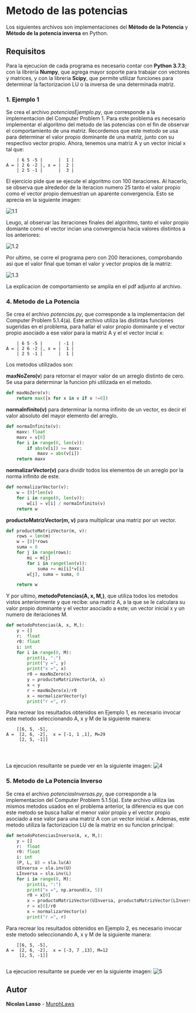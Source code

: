 # Metodo de las potencias

Los siguientes archivos son implementaciones del **Método de la Potencia** y **Método de la potencia inversa** en Python.

## Requisitos

Para la ejecucion de cada programa es necesario contar con **Python 3.7.3**; con la libreria **Numpy**, que agrega mayor soporte para trabajar con vectores y matrices, y con la libreria **Scipy**, que permite utilizar funciones para determinar la factorizacion LU o la inversa de una determinada matriz.


### 1. Ejemplo 1

Se crea el archivo _potenciasEjemplo.py_, que corresponde a la implementacion del Computer Problem 1. Para este problema es necesario implementar el algoritmo del metodo de las potencias con el fin de observar el comportamiento de una matriz. Recordemos que este metodo se usa para determinar el valor propio dominante de una matriz, junto con su respectivo vector propio. Ahora, tenemos una matriz A y un vector inicial x tal que:

``` 
    | 6 5 -5 |      |  1 |
A = | 2 6 -2 |, x = |  2 |
    | 2 5 -1 |      |  3 |
```
El ejercicio pide que se ejecute el algoritmo con 100 iteraciones. Al hacerlo, se observa que alrededor de la iteracion numero 25 tanto el valor propio como el vector propio demuestran un aparente convergencia. Esto se aprecia en la siguiente imagen:

![1.1](https://github.com/MurphLaws/metodo-de-la-potencias/blob/master/Problema1/1.1.png)

Leugo, al observar las iteraciones finales del algoritmo, tanto el valor propio domiante como el vector incian una convergencia hacia valores distintos a los anteriores:

![1.2](https://github.com/MurphLaws/metodo-de-la-potencias/blob/master/Problema1/1.2.png)

Por ultimo, se corre el programa pero con 200 iteraciones, comprobando asi que el valor final que toman el valor y vector propios de la matriz:

![1.3](https://github.com/MurphLaws/metodo-de-la-potencias/blob/master/Problema1/1.3.png)

La explicacion de comportamiento se amplia en el pdf adjunto al archivo.

### 4. Metodo de La Potencia

Se crea el archivo _potencias.py_, que corresponde a la implementacion del Computer Problem 5.1.4(a). Este archivo utiliza las distintas funciones sugeridas en el problema, para hallar el valor propio dominante y el vector propio asociado a ese valor para la matriz A y el el vector incial x:

``` 
    | 6 5 -5 |      | -1 |
A = | 2 6 -2 |, x = |  1 |
    | 2 5 -1 |      |  1 |
```
Los metodos utilizados son:





**maxNoZero(v**) para retornar el mayor valor de un arreglo distinto de cero. Se usa para determinar la funcion phi utilizada en el metodo.  
```python
def maxNoZero(v):
    return max([x for x in v if x !=0])
```




**normaInfinito(v)** para determinar la norma infinito de un vector, es decir el valor absoluto del mayor elemento del arreglo.

```python
def normaInfinito(v):
    maxv: float
    maxv = v[0]
    for i in range(0, len(v)):
        if abs(v[i]) >= maxv:
            maxv = abs(v[i])
    return maxv
```






**normalizarVector(v)** para dividir todos los elementos de un arreglo por la norma infinito de este.
```python
def normalizarVector(v):
    w = [0]*len(v)
    for i in range(0, len(v)):
        w[i] = v[i] / normaInfinito(v)
    return w
```



**productoMatrizVector(m, v)** para multiplicar una matriz por un vector.

```python
def productoMatrizVector(m, v):
    rows = len(m)
    w = [0]*rows
    suma = 0
    for j in range(rows):
        mi = m[j]
        for i in range(len(v)):
            suma += mi[i]*v[i]
        w[j], suma = suma, 0

    return w
```





Y por ultimo, **metodoPotencias(A, x, M,)**, que utiliza todos los metodos vistos anteriormente y que recibe: una matriz A, a la que se le calculara su valor propio dominante y el vector asociado a este; un vector inicial x y un numero de iteraciones M.

```python
def metodoPotencias(A, x, M,):
    y = []
    r:  float
    r0: float
    i: int
    for i in range(0, M):
        print(i, ":")
        print("y =", y)
        print("x =", x)
        r0 = maxNoZero(x)
        y = productoMatrizVector(A, x)
        x = y
        r = maxNoZero(x)/r0
        x = normalizarVector(y)
        print("r =", r)

```
Para recrear los resultados obtenidos en Ejemplo 1, es necesario invocar este metodo seleccionando A, x y M de la siguiente manera:

```
    [[6, 5, -5],     
A =  [2, 6, -2],  x = [-1, 1 ,1], M=29
     [2, 5, -1]]    
    
                        
                        
```

La ejecucion resultante se puede ver en la siguiente imagen:
![4](https://github.com/MurphLaws/metodo-de-la-potencias/blob/master/Problema4/4.png)

### 5. Metodo de La Potencia Inverso

Se crea el archivo _potenciasInversas.py_, que corresponde a la implementacion del Computer Problem 5.1.5(a). Este archivo utiliza las mismos metodos usados en el problema anterior, la diferencia es que con este metodo se busca hallar el menor valor propio  y el vector propio asociado a ese valor para una matriz A con un vector inicial x. Ademas, este metodo utiliza la factorizacion LU de la matriz en su funcion principal:


```python
def metodoPotenciasInverso(A, x, M,):
    y = []
    r:  float
    r0: float
    i: int
    (P, L, U) = sla.lu(A)
    UInversa = sla.inv(U)
    LInversa = sla.inv(L)
    for i in range(0, M):
        print(i, ":")
        print("x =", np.around(x, 5))
        r0 = x[0]
        x = productoMatrizVector(UInversa, productoMatrizVector(LInversa, x))
        r = x[0]/r0
        x = normalizarVector(x)
        print("r =", r)

```

Para recrear los resultados obtenidos en Ejemplo 2, es necesario invocar este metodo seleccionando A, x y M de la siguiente manera:

```
    [[6, 5, -5],     
A =  [2, 6, -2],  x = [-3, 7 ,13], M=12
     [2, 5, -1]]   
    
```
La ejecucion resultante se puede ver en la siguiente imagen:
![5](https://github.com/MurphLaws/metodo-de-la-potencias/blob/master/Problema5/5.png)

## Autor

**Nicolas Lasso** - [MurphLaws](https://github.com/MurphLaws)



